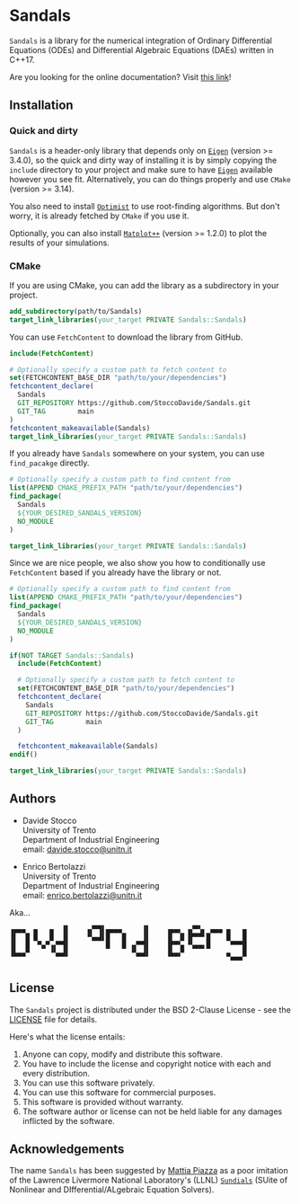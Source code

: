 # Sandals

`Sandals` is a library for the numerical integration of Ordinary Differential Equations (ODEs) and Differential Algebraic Equations (DAEs) written in C++17.

Are you looking for the online documentation? Visit [this link](https://stoccodavide.github.io/Sandals/)!

## Installation

### Quick and dirty

`Sandals` is a header-only library that depends only on [`Eigen`](https://eigen.tuxfamily.org/index.php?title=Main_Page) (version >= 3.4.0), so the quick and dirty way of installing it is by simply copying the `include` directory to your project and make sure to have [`Eigen`](https://eigen.tuxfamily.org/index.php?title=Main_Page) available however you see fit. Alternatively, you can do things properly and use `CMake` (version >= 3.14).

You also need to install [`Optimist`](https://stoccodavide.github.io/Optimist/) to use root-finding algorithms. But don't worry, it is already fetched by `CMake` if you use it.

Optionally, you can also install [`Matplot++`](https://alandefreitas.github.io/matplotplusplus/) (version >= 1.2.0) to plot the results of your simulations.

### CMake

If you are using CMake, you can add the library as a subdirectory in your project.

```cmake
add_subdirectory(path/to/Sandals)
target_link_libraries(your_target PRIVATE Sandals::Sandals)
```

You can use `FetchContent` to download the library from GitHub.

```cmake
include(FetchContent)

# Optionally specify a custom path to fetch content to
set(FETCHCONTENT_BASE_DIR "path/to/your/dependencies")
fetchcontent_declare(
  Sandals
  GIT_REPOSITORY https://github.com/StoccoDavide/Sandals.git
  GIT_TAG        main
)
fetchcontent_makeavailable(Sandals)
target_link_libraries(your_target PRIVATE Sandals::Sandals)
```

If you already have `Sandals` somewhere on your system, you can use `find_pacakge` directly.

```cmake
# Optionally specify a custom path to find content from
list(APPEND CMAKE_PREFIX_PATH "path/to/your/dependencies")
find_package(
  Sandals
  ${YOUR_DESIRED_SANDALS_VERSION}
  NO_MODULE
)

target_link_libraries(your_target PRIVATE Sandals::Sandals)
```

Since we are nice people, we also show you how to conditionally use `FetchContent` based if you already have the library or not.

```cmake
# Optionally specify a custom path to find content from
list(APPEND CMAKE_PREFIX_PATH "path/to/your/dependencies")
find_package(
  Sandals
  ${YOUR_DESIRED_SANDALS_VERSION}
  NO_MODULE
)

if(NOT TARGET Sandals::Sandals)
  include(FetchContent)

  # Optionally specify a custom path to fetch content to
  set(FETCHCONTENT_BASE_DIR "path/to/your/dependencies")
  fetchcontent_declare(
    Sandals
    GIT_REPOSITORY https://github.com/StoccoDavide/Sandals.git
    GIT_TAG        main
  )

  fetchcontent_makeavailable(Sandals)
endif()

target_link_libraries(your_target PRIVATE Sandals::Sandals)
```

## Authors

- Davide Stocco <br>
  University of Trento <br>
  Department of Industrial Engineering <br>
  email: davide.stocco@unitn.it

- Enrico Bertolazzi <br>
  University of Trento <br>
  Department of Industrial Engineering <br>
  email: enrico.bertolazzi@unitn.it

Aka...

```
▗▄▄▄  ▄   ▄  ▐▌    ▗▞▀▜▌▄▄▄▄     ▐▌    ▗▄▄▖ ▗▞▀▚▖ ▄▄▄ ▄   ▄
▐▌  █ █   █  ▐▌    ▝▚▄▟▌█   █    ▐▌    ▐▌ ▐▌▐▛▀▀▘█    █   █
▐▌  █  ▀▄▀▗▞▀▜▌         █   █ ▗▞▀▜▌    ▐▛▀▚▖▝▚▄▄▖█     ▀▀▀█
▐▙▄▄▀     ▝▚▄▟▌               ▝▚▄▟▌    ▐▙▄▞▘          ▄   █
                                                       ▀▀▀
```

## License

The `Sandals` project is distributed under the BSD 2-Clause License - see the [LICENSE](https://StoccoDavide.github.io/Sandals/LICENSE) file for details.

Here's what the license entails:

1. Anyone can copy, modify and distribute this software.
2. You have to include the license and copyright notice with each and every distribution.
3. You can use this software privately.
4. You can use this software for commercial purposes.
5. This software is provided without warranty.
6. The software author or license can not be held liable for any damages inflicted by the software.

## Acknowledgements

The name `Sandals` has been suggested by [Mattia Piazza](https://github.com/Mattiapzz) as a poor imitation of the Lawrence Livermore National Laboratory's (LLNL) [`Sundials`](https://computing.llnl.gov/projects/sundials) (SUite of Nonlinear and DIfferential/ALgebraic Equation Solvers).
